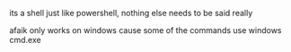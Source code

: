 its a shell just like powershell, nothing else needs to be said really

afaik only works on windows cause some of the commands use windows cmd.exe 
